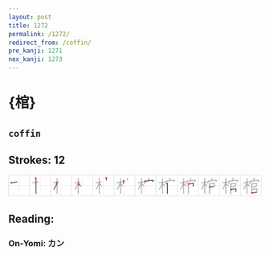 ```yaml
---
layout: post
title: 1272
permalink: /1272/
redirect_from: /coffin/
pre_kanji: 1271
nex_kanji: 1273
---
```


# {棺}

## `coffin`

## Strokes: 12

<div class="stroke"><img src="../images/E6A3BA.png" /></div>

## Reading:

### On-Yomi: カン
